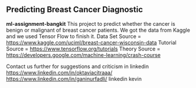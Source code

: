 ## Predicting Breast Cancer Diagnostic
**ml-assignment-bangkit**
This project to predict whether the cancer is benign or malignant of breast cancer patients. We got the data from Kaggle and we used Tensor Flow to finish it.
Data Set Source = https://www.kaggle.com/uciml/breast-cancer-wisconsin-data
Tutorial Source = https://www.tensorflow.org/tutorials
Theory Source = https://developers.google.com/machine-learning/crash-course

Contact us further for suggestions and criticism in linkedin 
https://www.linkedin.com/in/oktaviacitraaa/
https://www.linkedin.com/in/ganinurfadli/
linkedin kevin
